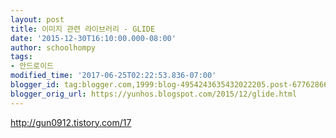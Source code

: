 ```yaml
---
layout: post
title: 이미지 관련 라이브러리 - GLIDE
date: '2015-12-30T16:10:00.000-08:00'
author: schoolhompy
tags:
- 안드로이드
modified_time: '2017-06-25T02:22:53.836-07:00'
blogger_id: tag:blogger.com,1999:blog-4954243635432022205.post-6776286676414399247
blogger_orig_url: https://yunhos.blogspot.com/2015/12/glide.html
---
```


http://gun0912.tistory.com/17